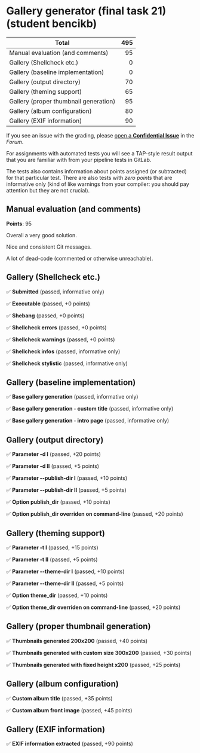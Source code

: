 # Gallery generator (final task 21) (student bencikb)

| Total                                            |   495 |
|--------------------------------------------------|------:|
| Manual evaluation (and comments)                 |    95 |
| Gallery (Shellcheck etc.)                        |     0 |
| Gallery (baseline implementation)                |     0 |
| Gallery (output directory)                       |    70 |
| Gallery (theming support)                        |    65 |
| Gallery (proper thumbnail generation)            |    95 |
| Gallery (album configuration)                    |    80 |
| Gallery (EXIF information)                       |    90 |

If you see an issue with the grading, please
[open a **Confidential Issue**](https://gitlab.mff.cuni.cz/teaching/nswi177/2022/common/forum/-/issues/new?issue[confidential]=true&issue[title]=Grading+Gallery+generator+(final+task+21))
in the _Forum_.


For assignments with automated tests you will see a TAP-style result output
that you are familiar with from your pipeline tests in GitLab.

The tests also contains information about points assigned (or subtracted)
for that particular test. There are also tests with _zero points_ that
are informative only (kind of like warnings from your compiler: you
should pay attention but they are not crucial).

## Manual evaluation (and comments)

**Points**: 95

Overall a very good solution.

Nice and consistent Git messages.

A lot of dead-code (commented or otherwise unreachable).


## Gallery (Shellcheck etc.)

✅ **Submitted** (passed, informative only)

✅ **Executable** (passed, +0 points)

✅ **Shebang** (passed, +0 points)

✅ **Shellcheck errors** (passed, +0 points)

✅ **Shellcheck warnings** (passed, +0 points)

✅ **Shellcheck infos** (passed, informative only)

✅ **Shellcheck stylistic** (passed, informative only)



## Gallery (baseline implementation)

✅ **Base gallery generation** (passed, informative only)

✅ **Base gallery generation - custom title** (passed, informative only)

✅ **Base gallery generation - intro page** (passed, informative only)



## Gallery (output directory)

✅ **Parameter -d I** (passed, +20 points)

✅ **Parameter -d II** (passed, +5 points)

✅ **Parameter --publish-dir I** (passed, +10 points)

✅ **Parameter --publish-dir II** (passed, +5 points)

✅ **Option publish_dir** (passed, +10 points)

✅ **Option publish_dir overriden on command-line** (passed, +20 points)



## Gallery (theming support)

✅ **Parameter -t I** (passed, +15 points)

✅ **Parameter -t II** (passed, +5 points)

✅ **Parameter --theme-dir I** (passed, +10 points)

✅ **Parameter --theme-dir II** (passed, +5 points)

✅ **Option theme_dir** (passed, +10 points)

✅ **Option theme_dir overriden on command-line** (passed, +20 points)



## Gallery (proper thumbnail generation)

✅ **Thumbnails generated 200x200** (passed, +40 points)

✅ **Thumbnails generated with custom size 300x200** (passed, +30 points)

✅ **Thumbnails generated with fixed height x200** (passed, +25 points)



## Gallery (album configuration)

✅ **Custom album title** (passed, +35 points)

✅ **Custom album front image** (passed, +45 points)



## Gallery (EXIF information)

✅ **EXIF information extracted** (passed, +90 points)



